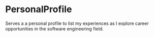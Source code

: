 # PersonalProfile
Serves a a personal profile to list my experiences as I explore career opportunities in the software engineering field. 

